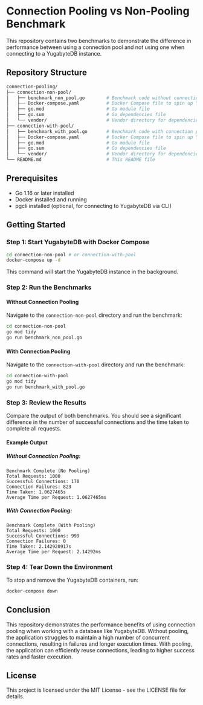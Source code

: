 
# Connection Pooling vs Non-Pooling Benchmark

This repository contains two benchmarks to demonstrate the difference in performance between using a connection pool and not using one when connecting to a YugabyteDB instance.

## Repository Structure

```bash
connection-pooling/
├── connection-non-pool/
│   ├── benchmark_non_pool.go        # Benchmark code without connection pooling
│   ├── Docker-compose.yaml          # Docker Compose file to spin up YugabyteDB
│   ├── go.mod                       # Go module file
│   ├── go.sum                       # Go dependencies file
│   └── vendor/                      # Vendor directory for dependencies
├── connection-with-pool/
│   ├── benchmark_with_pool.go       # Benchmark code with connection pooling
│   ├── Docker-compose.yaml          # Docker Compose file to spin up YugabyteDB
│   ├── go.mod                       # Go module file
│   ├── go.sum                       # Go dependencies file
│   └── vendor/                      # Vendor directory for dependencies
└── README.md                        # This README file
```

## Prerequisites

- Go 1.16 or later installed
- Docker installed and running
- pgcli installed (optional, for connecting to YugabyteDB via CLI)

## Getting Started

### Step 1: Start YugabyteDB with Docker Compose

```bash
cd connection-non-pool # or connection-with-pool
docker-compose up -d
```

This command will start the YugabyteDB instance in the background.

### Step 2: Run the Benchmarks

#### Without Connection Pooling

Navigate to the `connection-non-pool` directory and run the benchmark:

```bash
cd connection-non-pool
go mod tidy
go run benchmark_non_pool.go
```

#### With Connection Pooling

Navigate to the `connection-with-pool` directory and run the benchmark:

```bash
cd connection-with-pool
go mod tidy
go run benchmark_with_pool.go
```

### Step 3: Review the Results

Compare the output of both benchmarks. You should see a significant difference in the number of successful connections and the time taken to complete all requests.

#### Example Output

##### Without Connection Pooling:

```plaintext
Benchmark Complete (No Pooling)
Total Requests: 1000
Successful Connections: 170
Connection Failures: 823
Time Taken: 1.0627465s
Average Time per Request: 1.0627465ms
```

##### With Connection Pooling:

```plaintext
Benchmark Complete (With Pooling)
Total Requests: 1000
Successful Connections: 999
Connection Failures: 0
Time Taken: 2.142920917s
Average Time per Request: 2.14292ms
```

### Step 4: Tear Down the Environment

To stop and remove the YugabyteDB containers, run:

```bash
docker-compose down
```

## Conclusion

This repository demonstrates the performance benefits of using connection pooling when working with a database like YugabyteDB. Without pooling, the application struggles to maintain a high number of concurrent connections, resulting in failures and longer execution times. With pooling, the application can efficiently reuse connections, leading to higher success rates and faster execution.

## License

This project is licensed under the MIT License - see the LICENSE file for details.
